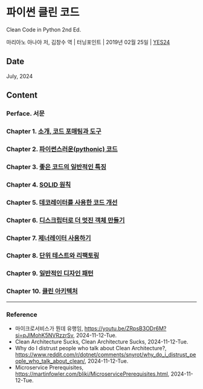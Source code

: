 # 파이썬 클린 코드

Clean Code in Python 2nd Ed.

마리아노 아나야 저, 김창수 역 |  터닝포인트 | 2019년 02월 25일 | [YES24](https://www.yes24.com/Product/Goods/114667254)

## Date

July, 2024

## Content

### Perface. 서문

### Chapter 1. [소개, 코드 포매팅과 도구](C01_Introduction_Code_Formatting_and_Tools.md)

### Chapter 2. [파이썬스러운(pythonic) 코드](C02_Pythonic_Code.md)

### Chapter 3. [좋은 코드의 일반적인 특징](C03_General_Traits_of_Good_Code.md)

### Chapter 4. [SOLID 원칙](C04_The_SOLID_Principles.md)

### Chapter 5. [데코레이터를 사용한 코드 개선](C05_Using_Decorators_to_Improve_Our_Code.md)

### Chapter 6. [디스크립터로 더 멋진 객체 만들기](C06_Getting_More_Out_of_Our_Objects_with_Descriptors.md)

### Chapter 7. [제너레이터 사용하기](C07_Using_Generators.md)

### Chapter 8. [단위 테스트와 리팩토링](C08_Unit_Testing_and_Refactoring.md)

### Chapter 9. [일반적인 디자인 패턴](C09_Common_Design_Patterns.md)

### Chapter 10. [클린 아키텍처](C10_Clean_Architecture.md)

---

### Reference
- 마이크로서비스가 뭔데 유행임, https://youtu.be/ZRpsB3ODr6M?si=pJlMohK5NVRzzrSv, 2024-11-12-Tue.
- Clean Architecture Sucks, Clean Architecture Sucks, 2024-11-12-Tue.
- Why do I distrust people who talk about Clean Architecture?, https://www.reddit.com/r/dotnet/comments/snyrot/why_do_i_distrust_people_who_talk_about_clean/, 2024-11-12-Tue.
- Microservice Prerequisites, https://martinfowler.com/bliki/MicroservicePrerequisites.html, 2024-11-12-Tue.
